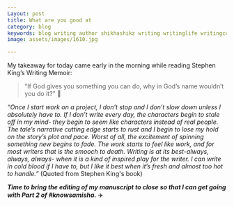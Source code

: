 ```yaml
---
Layout: post
title: What are you good at
category: blog
keywords: blog writing author shikhashikz writing writinglife writingcommunity dailyblogpost dailyblogpostchallenge 
image: assets/images/1610.jpg

---
```

My takeaway for today came early in the morning while reading Stephen King’s Writing Memoir:

>“If God gives you something you can do, why in God’s name wouldn’t you do it?” 💯

*“Once I start work on a project, I don’t stop and I don’t slow down unless I absolutely have to. If I don’t write every day, the characters begin to stale off in my mind- they begin to seem like characters instead of real people. The tale’s narrative cutting edge starts to rust and I begin to lose my hold on the story’s plot and pace. Worst of all, the excitement of spinning something new begins to fade. The work starts to feel like work, and for most writers that is the smooch to death. Writing is at its best-always, always, always- when it is a kind of inspired play for the writer. I can write in cold blood if I have to, but I like it best when it’s fresh and almost too hot to handle.”* (Quoted from Stephen King's book)

***Time to bring the editing of my manuscript to close so that I can get going with Part 2 of #knowsamisha.*** ✈️
